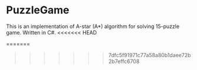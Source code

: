 # PuzzleGame

This is an implementation of A-star (A*) algorithm for solving 15-puzzle game. Written in C#.
<<<<<<< HEAD

=======
>>>>>>> 7dfc5f91971c77a58a80b1daee72b2b7effc6708
